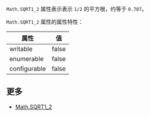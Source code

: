 `Math.SQRT1_2` 属性表示表示 `1/2` 的平方根，约等于 `0.707`。

`Math.SQRT1_2` 属性的属性特性：

|  属性         | 值     |
| ------------  | -------|
|  writable     | false  |
|  enumerable   | false  |
|  configurable | false  |

## 更多

*   [Math.SQRT1_2](https://developer.mozilla.org/zh-CN/docs/Web/JavaScript/Reference/Global_Objects/Math/SQRT1_2)